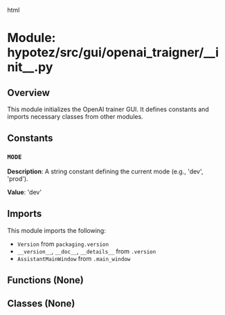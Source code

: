 html
<h1>Module: hypotez/src/gui/openai_trаigner/__init__.py</h1>

<h2>Overview</h2>
<p>This module initializes the OpenAI trainer GUI. It defines constants and imports necessary classes from other modules.</p>

<h2>Constants</h2>

<h3><code>MODE</code></h3>

<p><strong>Description</strong>:  A string constant defining the current mode (e.g., 'dev', 'prod').</p>
<p><strong>Value</strong>: 'dev'</p>


<h2>Imports</h2>
<p>This module imports the following:</p>
<ul>
  <li><code>Version</code> from <code>packaging.version</code></li>
  <li><code>__version__</code>, <code>__doc__</code>, <code>__details__</code> from <code>.version</code></li>
  <li><code>AssistantMainWindow</code> from <code>.main_window</code></li>
</ul>


<h2>Functions (None)</h2>


<h2>Classes (None)</h2>